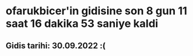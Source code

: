# ofarukbicer'in gidisine son 8 gun 11 saat 16 dakika 53 saniye kaldi

## Gidis tarihi: 30.09.2022 :(